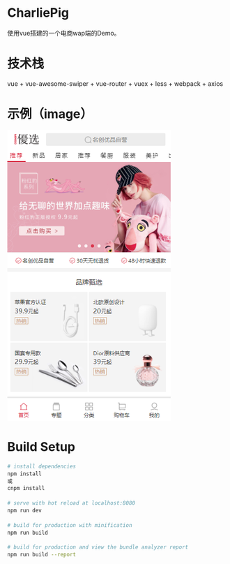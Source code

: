 # CharliePig

使用vue搭建的一个电商wap端的Demo。

# 技术栈

vue + vue-awesome-swiper + vue-router + vuex + less + webpack + axios

# 示例（image）

![image](https://github.com/SuperWenZai/CharliePig/blob/master/static/CharliePig.png)

# Build Setup

``` bash
# install dependencies
npm install
或
cnpm install

# serve with hot reload at localhost:8080
npm run dev

# build for production with minification
npm run build

# build for production and view the bundle analyzer report
npm run build --report
```
